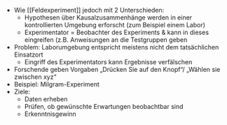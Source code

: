 - Wie [[Feldexperiment]] jedoch mit 2 Unterschieden:
	- Hypothesen über Kausalzusammenhänge werden in einer kontrollierten Umgebung erforscht (zum Beispiel einem Labor)
	- Experimentator = Beobachter des Experiments & kann in dieses eingreifen (z.B. Anweisungen an die Testgruppen geben
- Problem: Laborumgebung entspricht meistens nicht dem tatsächlichen Einsatzort
	- Eingriff des Experimentators kann Ergebnisse verfälschen
- Forschende geben Vorgaben „Drücken Sie auf den Knopf“/ „Wählen sie zwischen xyz“
- Beispiel: Milgram-Experiment
- Ziele:
	- Daten erheben
	- Prüfen, ob gewünschte Erwartungen beobachtbar sind
	- Erkenntnisgewinn